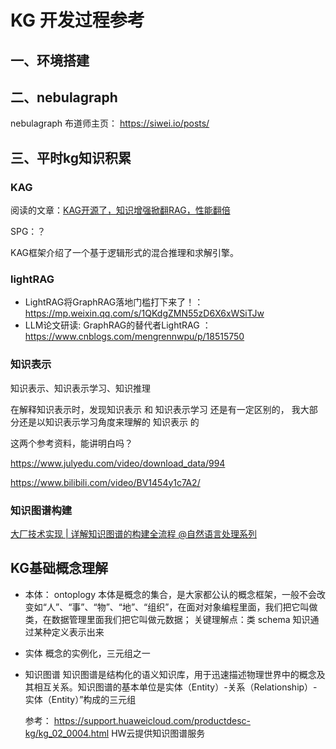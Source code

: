 # KG 开发过程参考

## 一、环境搭建



## 二、nebulagraph

nebulagraph 布道师主页：
https://siwei.io/posts/



## 三、平时kg知识积累

### KAG

阅读的文章：[KAG开源了，知识增强掀翻RAG，性能翻倍](https://mp.weixin.qq.com/s?search_click_id=2261193117954872336-1730425147016-6833196881&__biz=MzIxNDgzNDg3NQ==&mid=2247549465&idx=2&sn=36fdd72b68f119d741979b9d8dbb0a38&chksm=965f1252a5e15a7fb64a2638b357f20c5b13e67123f22e930669aacb4c57f0b97a6afcd010be&scene=0&subscene=10000&clicktime=1730425147&enterid=1730425147&sessionid=0&ascene=65&fasttmpl_type=0&fasttmpl_fullversion=7451117-zh_CN-zip&fasttmpl_flag=0&realreporttime=1730425147035&devicetype=android-33&version=28001e37&nettype=WIFI&abtest_cookie=AAACAA%3D%3D&lang=zh_CN&countrycode=CN&exportkey=n_ChQIAhIQ2SBOH%2BfCwoHqBNS5JzqQcxLiAQIE97dBBAEAAAAAAMAUDf3vIesAAAAOpnltbLcz9gKNyK89dVj02JnVqGP0bh0gj6LnlnPvL3N0KMiFHgm93BzUpY2sYWwgLsKoZbaZmE3%2FTHjH5EXBMvzvaUu9aSAls2lkoepyqOE9G%2FOZXj6eNSOTzabXllrqFJQj9ApbRbiGbGkOhYXdK4NDp4eu2faFrxfUpWRE15rTqg8w74HAmp1RZ92YMfjUDZPSPCb3ZVDbOQk4Ezqx7lmv4nd8qmXPSzUokoNpIMm07TFmOrOvUqcHm96BaASEFhgp0kJzWSLL0VM%3D&pass_ticket=rKwWETTL8jFFJizoWtKB7WFGzaopyPNExcjGGL81HMnZ4cfcfFA9lOKzB3TFgitP&wx_header=3)


SPG：？

KAG框架介绍了一个基于逻辑形式的混合推理和求解引擎。



### lightRAG


* LightRAG将GraphRAG落地门槛打下来了！：https://mp.weixin.qq.com/s/1QKdgZMN55zD6X6xWSiTJw
* LLM论文研读: GraphRAG的替代者LightRAG  ： https://www.cnblogs.com/mengrennwpu/p/18515750



### 知识表示

知识表示、知识表示学习、知识推理

在解释知识表示时，发现知识表示 和  知识表示学习  还是有一定区别的， 我大部分还是以知识表示学习角度来理解的 知识表示 的

这两个参考资料，能讲明白吗？

https://www.julyedu.com/video/download_data/994

https://www.bilibili.com/video/BV1454y1c7A2/



### 知识图谱构建

[大厂技术实现 | 详解知识图谱的构建全流程 @自然语言处理系列](https://cloud.tencent.com/developer/article/1938296)


## KG基础概念理解

* 本体： ontoplogy
  本体是概念的集合，是大家都公认的概念框架，一般不会改变如“人”、“事”、“物”、“地”、“组织”，在面对对象编程里面，我们把它叫做类，在数据管理里面我们把它叫做元数据；
  关键理解点：类  schema  知识通过某种定义表示出来

* 实体
  概念的实例化，三元组之一
  
* 知识图谱
  知识图谱是结构化的语义知识库，用于迅速描述物理世界中的概念及其相互关系。知识图谱的基本单位是实体（Entity）-关系（Relationship）-实体（Entity）”构成的三元组


  参考：
  https://support.huaweicloud.com/productdesc-kg/kg_02_0004.html   HW云提供知识图谱服务
 










